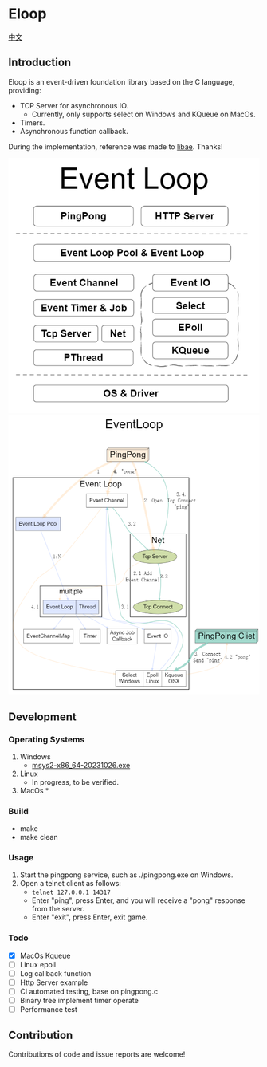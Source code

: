 # Eloop

[中文](README_CN.md)

## Introduction

Eloop is an event-driven foundation library based on the C language, providing:

* TCP Server for asynchronous IO.
  - Currently, only supports select on Windows and KQueue on MacOs.
* Timers.
* Asynchronous function callback.

During the implementation, reference was made to [libae](https://github.com/aisk/libae). Thanks!

![](eloop.png)
![](eloop_sequence.png)

## Development

### Operating Systems

1. Windows
   * [msys2-x86_64-20231026.exe](https://objects.githubusercontent.com/github-production-release-asset-2e65be/80988227/2e09490c-3e60-4f04-aadc-c38d76dd741c?X-Amz-Algorithm=AWS4-HMAC-SHA256&X-Amz-Credential=AKIAVCODYLSA53PQK4ZA%2F20240108%2Fus-east-1%2Fs3%2Faws4_request&X-Amz-Date=20240108T143209Z&X-Amz-Expires=300&X-Amz-Signature=9db964a8691b5547d0adb0f6a8b0af976e156b868640d59631d529983e565cec&X-Amz-SignedHeaders=host&actor_id=1264972&key_id=0&repo_id=80988227&response-content-disposition=attachment%3B%20filename%3Dmsys2-x86_64-20231026.exe&response-content-type=application%2Foctet-stream)
2. Linux
   * In progress, to be verified.
3. MacOs
   *  

### Build

* make
* make clean

### Usage

1. Start the pingpong service, such as ./pingpong.exe on Windows.
2. Open a telnet client as follows:
   * `telnet 127.0.0.1 14317`
   * Enter "ping", press Enter, and you will receive a "pong" response from the server.
   * Enter "exit", press Enter, exit game.

### Todo

* [x] MacOs Kqueue
* [ ] Linux epoll
* [ ] Log callback function
* [ ] Http Server example
* [ ] CI automated testing, base on pingpong.c
* [ ] Binary tree implement timer operate
* [ ] Performance test

## Contribution

Contributions of code and issue reports are welcome!